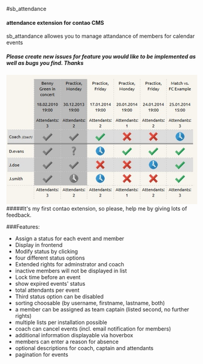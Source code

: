 #sb_attendance
#### attendance extension for contao CMS

sb_attandance allowes you to manage attandance of members for calendar events

##### Please create new issues for feature you would like to be implemented as well as bugs you find. Thanks

![ScreenShot](sb_attendance.jpg)
#####It's my first contao extension, so please, help me by giving lots of feedback.



###Features:
- Assign a status for each event and member
- Display in frontend
- Modify status by clicking
- four different status options
- Extended rights for adminstrator and coach
- inactive members will not be displayed in list
- Lock time before an event
- show expired events' status
- total attendants per event
- Third status option can be disabled
- sorting choosable (by username, firstname, lastname, both)
- a member can be assigned as team captain (listed second, no further rights)
- multiple lists per installation possible
- coach can cancel events (incl. email notification for members)
- additional information displayable via hoverbox
- members can enter a reason for absence
- optional descriptions for coach, captain and attendants
- pagination for events